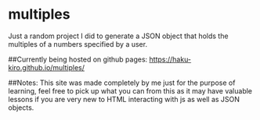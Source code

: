 # multiples
Just a random project I did to generate a JSON object that holds the multiples of a numbers specified by a user.

##Currently being hosted on github pages:
https://haku-kiro.github.io/multiples/

##Notes:
This site was made completely by me just for the purpose of learning, feel free to pick up what you can from this as it may have valuable lessons if you are very new to HTML interacting with js as well as JSON objects.
